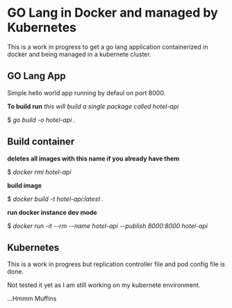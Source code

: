 # GO Lang in Docker and managed by Kubernetes

This is a work in progress to get a go lang application containerized in docker and being managed in a kubernete cluster.

## GO Lang App

Simple hello world app running by defaul on port 8000.

**To build run** *this will build a single package called hotel-api*
 
$ *go build -o hotel-api .*

## Build container

**deletes all images with this name if you already have them**

$ *docker rmi hotel-api*

**build image**

$ *docker build -t hotel-api:latest .*

**run docker instance dev mode**

$ *docker run -it --rm --name hotel-api --publish 8000:8000 hotel-api*

## Kubernetes

This is a work in progress but replication controller file and pod config file is done.

Not tested it yet as I am still working on my kubernete environment. 

...Hmmm Muffins